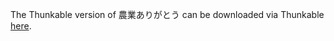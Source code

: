 The Thunkable version of 農業ありがとう can be downloaded via Thunkable
[here](https://x.thunkable.com/copy/113493ba8cce5d3ab1b68f211dcd1c90).
